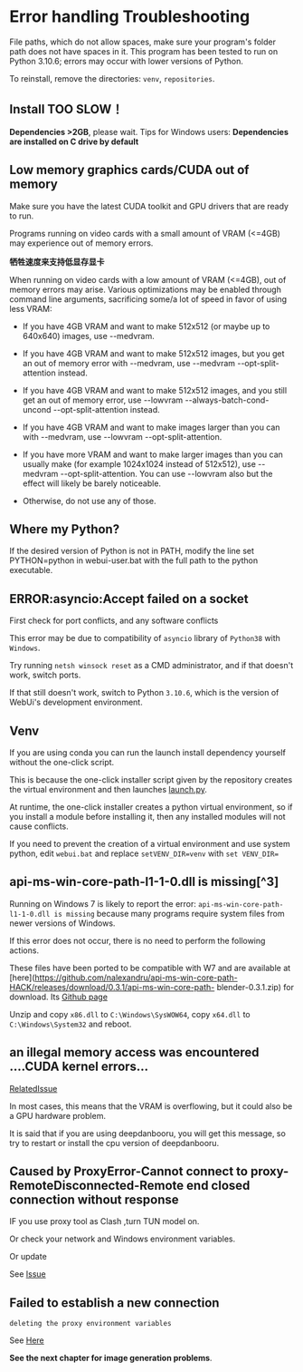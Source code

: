 
# Error handling Troubleshooting

File paths, which do not allow spaces, make sure your program's folder path does not have spaces in it. This program has been tested to run on Python 3.10.6; errors may occur with lower versions of Python.

To reinstall, remove the directories: `venv`, `repositories`.



## Install TOO SLOW！

**Dependencies >2GB**, please wait. Tips for Windows users: **Dependencies are installed on C drive by default**




## Low memory graphics cards/CUDA out of memory

Make sure you have the latest CUDA toolkit and GPU drivers that are ready to run.

Programs running on video cards with a small amount of VRAM (<=4GB) may experience out of memory errors.



**牺牲速度来支持低显存显卡**

When running on video cards with a low amount of VRAM (<=4GB), out of memory errors may arise. Various optimizations may be enabled through command line arguments, sacrificing some/a lot of speed in favor of using less VRAM:

- If you have 4GB VRAM and want to make 512x512 (or maybe up to 640x640) images, use --medvram.

- If you have 4GB VRAM and want to make 512x512 images, but you get an out of memory error with --medvram, use --medvram --opt-split-attention instead.

- If you have 4GB VRAM and want to make 512x512 images, and you still get an out of memory error, use --lowvram --always-batch-cond-uncond --opt-split-attention instead.

- If you have 4GB VRAM and want to make images larger than you can with --medvram, use --lowvram --opt-split-attention.

- If you have more VRAM and want to make larger images than you can usually make (for example 1024x1024 instead of 512x512), use --medvram --opt-split-attention. You can use --lowvram also but the effect will likely be barely noticeable.

- Otherwise, do not use any of those.



## Where my Python?

If the desired version of Python is not in PATH, modify the line set PYTHON=python in webui-user.bat with the full path to the python executable.

## ERROR:asyncio:Accept failed on a socket


First check for port conflicts, and any software conflicts

This error may be due to compatibility of `asyncio` library of `Python38` with `Windows`.

Try running `netsh winsock reset` as a CMD administrator, and if that doesn't work, switch ports.

If that still doesn't work, switch to Python `3.10.6`, which is the version of WebUi's development environment.




## Venv

If you are using conda you can run the launch install dependency yourself without the one-click script.

This is because the one-click installer script given by the repository creates the virtual environment and then launches [launch.py](https://github.com/AUTOMATIC1111/stable-diffusion-webui/blob/master/launch.py).

At runtime, the one-click installer creates a python virtual environment, so if you install a module before installing it, then any installed modules will not cause conflicts.

If you need to prevent the creation of a virtual environment and use system python, edit `webui.bat` and replace `setVENV_DIR=venv` with `set VENV_DIR=`


## api-ms-win-core-path-l1-1-0.dll is missing[^3]

Running on Windows 7 is likely to report the error: `api-ms-win-core-path-l1-1-0.dll is missing` because many programs require system files from newer versions of Windows.

If this error does not occur, there is no need to perform the following actions.

These files have been ported to be compatible with W7 and are available at [here](https://github.com/nalexandru/api-ms-win-core-path-HACK/releases/download/0.3.1/api-ms-win-core-path- blender-0.3.1.zip) for download. Its [Github page](https://github.com/nalexandru/api-ms-win-core-path-HACK/)

Unzip and copy `x86.dll` to `C:\Windows\SysWOW64`, copy `x64.dll` to `C:\Windows\System32` and reboot.

## an illegal memory access was encountered ....CUDA kernel errors...

[RelatedIssue](https://github.com/AUTOMATIC1111/stable-diffusion-webui/issues/1766)

In most cases, this means that the VRAM is overflowing, but it could also be a GPU hardware problem.

It is said that if you are using deepdanbooru, you will get this message, so try to restart or install the cpu version of deepdanbooru.

## Caused by ProxyError-Cannot connect to proxy-RemoteDisconnected-Remote end closed connection without response

IF you use proxy tool as Clash ,turn TUN model on.

Or check your network and Windows environment variables.

Or update


See [Issue](https://github.com/AUTOMATIC1111/stable-diffusion-webui/issues/491)

## Failed to establish a new connection

```
deleting the proxy environment variables
```

See [Here](https://github.com/AUTOMATIC1111/stable-diffusion-webui/issues/2684)





**See the next chapter for image generation problems**.